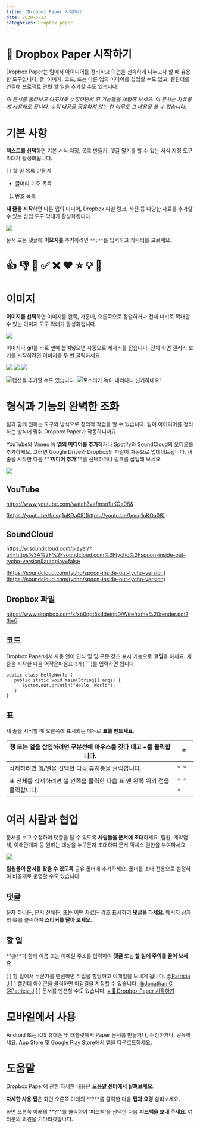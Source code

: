 ```yaml
---
title: "Dropbox Paper 시작하기"
date: 2020-6-22
categories: Dropbox paper
---
```



# 🎉 Dropbox Paper 시작하기
Dropbox Paper는 팀에서 아이디어를 정리하고 의견을 신속하게 나누고자 할 때 유용한 도구입니다. 글, 이미지, 코드, 또는 다른 앱의 미디어를 삽입할 수도 있고, 캘린더를 연결해 프로젝트 관련 할 일을 추가할 수도 있습니다.

*이 문서를 둘러보고 이곳저곳 수정하면서 위 기능들을 체험해 보세요. 이 문서는 자유롭게 사용해도 됩니다. 수정 내용을 공유하지 않는 한 아무도 그 내용을 볼 수 없습니다.*


# 기본 사항

**텍스트를 선택**하면 기본 서식 지정, 목록 만들기, 댓글 달기를 할 수 있는 서식 지정 도구 막대가 활성화됩니다.

[ ] 할 일 목록 만들기
- 글머리 기호 목록
1. 번호 목록

**새 줄을 시작**하면 다른 앱의 미디어, Dropbox 파일 링크, 사진 등 다양한 자료를 추가할 수 있는 삽입 도구 막대가 활성화됩니다.

![](https://paper-attachments.dropbox.com/s_9A2BE861032DC5C223F1710EE7A2B66BA9971BA5DF90DB2187A4C846F9B49992_1532370277694_paper-insert_ko.png)


문서 또는 댓글에 **이모지를 추가**하려면 `**:**`를 입력하고 캐릭터를 고르세요.

# 👍 👎 👏 ✅ ❌ ❤️ ⭐ 💡 📌


# 이미지

**이미지를 선택**하면 이미지를 왼쪽, 가운데, 오른쪽으로 정렬하거나 전체 너비로 확대할 수 있는 이미지 도구 막대가 활성화됩니다.

![](https://paper-attachments.dropbox.com/s_72143DBFDAF4C9DE702BB246920BC47FE7E1FA76AC23CC699374430D94E96DD2_1523473869783_Hot_Sauce.jpg)


이미지나 gif를 바로 옆에 붙여넣으면 자동으로 제자리를 잡습니다. 전체 화면 갤러리 보기를 시작하려면 이미지를 두 번 클릭하세요.


![](https://paper-attachments.dropbox.com/s_72143DBFDAF4C9DE702BB246920BC47FE7E1FA76AC23CC699374430D94E96DD2_1523564536543_Clock_Melt.png)
![](https://paper-attachments.dropbox.com/s_72143DBFDAF4C9DE702BB246920BC47FE7E1FA76AC23CC699374430D94E96DD2_1523564528339_Boom_Box_Melt.png)
![](https://paper-attachments.dropbox.com/s_72143DBFDAF4C9DE702BB246920BC47FE7E1FA76AC23CC699374430D94E96DD2_1523564549819_Soccerball_Melt.png)

![캡션을 추가할 수도 있습니다.](https://paper-attachments.dropbox.com/s_72143DBFDAF4C9DE702BB246920BC47FE7E1FA76AC23CC699374430D94E96DD2_1523564518899_Cacti_Melt.png)
![토스터가 녹아 내리다니 신기하네요!](https://paper-attachments.dropbox.com/s_72143DBFDAF4C9DE702BB246920BC47FE7E1FA76AC23CC699374430D94E96DD2_1523564508553_Toaster_Melt.png)





# 형식과 기능의 완벽한 조화

팀과 함께 원하는 도구와 방식으로 창의적 작업을 할 수 있습니다. 팀이 아이디어를 정리하는 방식에 맞춰 Dropbox Paper가 작동하니까요.

YouTube와 Vimeo 등 **앱의 미디어를 추가**하거나 Spotify와 SoundCloud의 오디오를 추가하세요. 그러면 Google Drive와 Dropbox의 파일이 자동으로 업데이트됩니다. 새 줄을 시작한 다음 **‘**미디어 추가**’**를 선택하거나 링크를 삽입해 보세요.

![](https://paper-attachments.dropbox.com/s_9A2BE861032DC5C223F1710EE7A2B66BA9971BA5DF90DB2187A4C846F9B49992_1532370294428_paper-embed_ko.png)

## YouTube
https://www.youtube.com/watch?v=fmsq1uKOa08&


[https://youtu.be/fmsq1uKOa08](https://youtu.be/fmsq1uKOa08)



## SoundCloud
https://w.soundcloud.com/player/?url=https%3A%2F%2Fsoundcloud.com%2Ftycho%2Fspoon-inside-out-tycho-version&autoplay=false


[https://soundcloud.com/tycho/spoon-inside-out-tycho-version](https://soundcloud.com/tycho/spoon-inside-out-tycho-version) 



## Dropbox 파일
https://www.dropbox.com/s/xb0qpt5sddetnp0/Wireframe%20render.pdf?dl=0




## 코드

Dropbox Paper에서 자동 언어 인식 및 및 구문 강조 표시 기능으로 **코딩**을 하세요. 새 줄을 시작한 다음 역작은따옴표 3개( ```)를 입력하면 됩니다.


    public class HelloWorld { 
       public static void main(String[] args) { 
          System.out.println("Hello, World");
       }
    }



## 표

새 줄을 시작할 때 오른쪽에 표시되는 메뉴로 **표를 만드세요**.

| 행 또는 열을 삽입하려면 구분선에 마우스를 갖다 대고 +를 클릭합니다.      | ⭐     |
| -------------------------------------------- | ----- |
| 삭제하려면 행/열을 선택한 다음 휴지통을 클릭합니다.                | ⭐ ⭐   |
| 표 전체를 삭제하려면 셀 안쪽을 클릭한 다음 표 맨 왼쪽 위의 점을 클릭합니다. | ⭐ ⭐ ⭐ |





# 여러 사람과 협업

문서를 보고 수정하며 댓글을 달 수 있도록 **사람들을 문서에 초대**하세요. 팀원, 계약업체, 이해관계자 등 원하는 대상을 누구든지 초대하여 문서 액세스 권한을 부여하세요.

![](https://paper-attachments.dropbox.com/s_9A2BE861032DC5C223F1710EE7A2B66BA9971BA5DF90DB2187A4C846F9B49992_1532370306484_paper-invite_ko.png)


**팀원들이 문서를 찾을 수 있도록** 공유 폴더에 추가하세요. 폴더를 초대 전용으로 설정하여 비공개로 운영할 수도 있습니다. 


## 댓글

문자 하나든, 문서 전체든, 또는 어떤 자료든 강조 표시하여 **댓글을 다세요**.
메시지 상자의 😄를 클릭하여 **스티커를 달아 보세요**.


## 할 일

**@**과 함께 이름 또는 이메일 주소를 입력하여 **댓글 또는 할 일에 주의를 끌어 보세요**.

[ ] 할 일에서 누군가를 멘션하면 작업을 할당하고 이메일을 보내게 됩니다. [@Patricia J](http://#)
[ ] 캘린더 아이콘을 클릭하면 마감일을 지정할 수 있습니다. [@Jonathan C](http://#) [@Patricia J](http://#)
[ ] 문서를 멘션할 수도 있습니다. [+ 🎉 Dropbox Paper 시작하기](http://#) 



# 모바일에서 사용

Android 또는 iOS 휴대폰 및 태블릿에서 Paper 문서를 만들거나, 수정하거나, 공유하세요. [App Store](https://itunes.apple.com/us/app/paper-by-dropbox/id1126623662) 및 [Google Play Store](https://play.google.com/store/apps/details?id=com.dropbox.paper)에서 앱을 다운로드하세요.



# 도움말

Dropbox Paper에 관한 자세한 내용은 [**도움말 센터**](https://www.dropbox.com/help/topics/paper)**에서 살펴보세요**.

**자세한 사용 팁**은 화면 오른쪽 아래의 **?**를 클릭한 다음  **팁과 요령** 살펴보세요.

화면 오른쪽 아래의 **?**를 클릭하여 ‘피드백’을 선택한 다음 **피드백을 보내 주세요**. 여러분의 의견을 기다리겠습니다.

